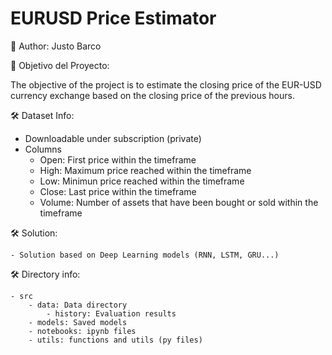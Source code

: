 # EURUSD Price Estimator

📌 Author:  Justo Barco 

🎯 Objetivo del Proyecto:

The objective of the project is to estimate the closing price of the EUR-USD currency exchange based on the closing price of the previous hours.

🛠 Dataset Info:

- Downloadable under subscription (private)
- Columns
    - Open: First price within the timeframe
    - High: Maximum price reached within the timeframe
    - Low: Minimun price reached within the timeframe
    - Close: Last price within the timeframe
    - Volume: Number of assets that have been bought or sold within the timeframe

🛠 Solution:

    - Solution based on Deep Learning models (RNN, LSTM, GRU...)

🛠 Directory info:

    - src 
        - data: Data directory
            - history: Evaluation results
        - models: Saved models
        - notebooks: ipynb files
        - utils: functions and utils (py files)
